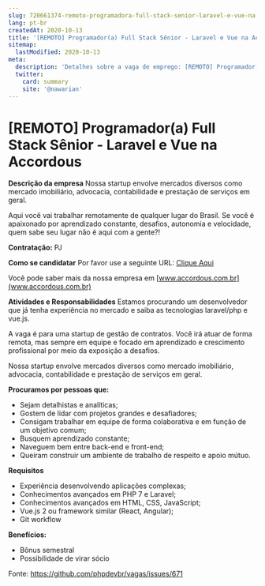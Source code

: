 ```yaml
---
slug: 720661374-remoto-programadora-full-stack-senior-laravel-e-vue-na-accordous
lang: pt-br
createdAt: 2020-10-13
title: '[REMOTO] Programador(a) Full Stack Sênior - Laravel e Vue na Accordous - Vaga de Emprego'
sitemap:
  lastModified: 2020-10-13
meta:
  description: 'Detalhes sobre a vaga de emprego: [REMOTO] Programador(a) Full Stack Sênior - Laravel e Vue na Accordous'
  twitter:
    card: summary
    site: '@nawarian'
---
```


# [REMOTO] Programador(a) Full Stack Sênior - Laravel e Vue na Accordous

**Descrição da empresa**
Nossa startup envolve mercados diversos como mercado imobiliário, advocacia, contabilidade e prestação de serviços em geral.

Aqui você vai trabalhar remotamente de qualquer lugar do Brasil. Se você é apaixonado por aprendizado constante, desafios, autonomia e velocidade, quem sabe seu lugar não é aqui com a gente?!

**Contratação:**
PJ

**Como se candidatar**
Por favor use a seguinte URL: [Clique Aqui](https://bit.ly/2AV0lAc)

Você pode saber mais da nossa empresa em [www.accordous.com.br](www.accordous.com.br)

**Atividades e Responsabilidades**
Estamos procurando um desenvolvedor que já tenha experiência no mercado e saiba as tecnologias laravel/php e vue.js.

A vaga é para uma startup de gestão de contratos. Você irá atuar de forma remota, mas sempre em equipe e focado em aprendizado e crescimento profissional por meio da exposição a desafios.

Nossa startup envolve mercados diversos como mercado imobiliário, advocacia, contabilidade e prestação de serviços em geral.

**Procuramos por pessoas que:**
- Sejam detalhistas e analíticas;
- Gostem de lidar com projetos grandes e desafiadores;
- Consigam trabalhar em equipe de forma colaborativa e em função de um objetivo comum;
- Busquem aprendizado constante;
- Naveguem bem entre back-end e front-end;
- Queiram construir um ambiente de trabalho de respeito e apoio mútuo.

**Requisitos**
- Experiência desenvolvendo aplicações complexas;
- Conhecimentos avançados em PHP 7 e Laravel;
- Conhecimentos avançados em HTML, CSS, JavaScript;
- Vue.js 2 ou framework similar (React, Angular);
- Git workflow

**Benefícios:**
- Bônus semestral
- Possibilidade de virar sócio

Fonte: https://github.com/phpdevbr/vagas/issues/671